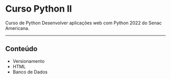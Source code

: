 # Curso Python II
 Curso de Python Desenvolver aplicações web com Python 2022 do Senac Americana.

---

## Conteúdo

- Versionamento
- HTML
- Banco de Dados
